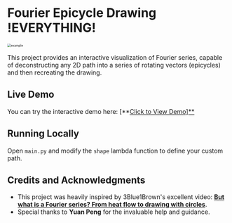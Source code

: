 # **Fourier Epicycle Drawing** !EVERYTHING!

<img src="D:\Desktop\ellipitcal\images\example.png" alt="example" style="zoom:50%;" />

This project provides an interactive visualization of Fourier series, capable of deconstructing any 2D path into a series of rotating vectors (epicycles) and then recreating the drawing.

## **Live Demo**

You can try the interactive demo here:
[**[Click to View Demo\]**](https://www.google.com/url?sa=E&q=https%3A%2F%2Fwww.youtube.com%2Fwatch%3Fv%3Dr6sGWTCMz2k)

## **Running Locally**

Open `main.py` and modify the `shape` lambda function to define your custom path.

## **Credits and Acknowledgments**

- This project was heavily inspired by 3Blue1Brown's excellent video: [**But what is a Fourier series? From heat flow to drawing with circles**](https://www.google.com/url?sa=E&q=https%3A%2F%2Fwww.youtube.com%2Fwatch%3Fv%3Dr6sGWTCMz2k).
- Special thanks to **Yuan Peng** for the invaluable help and guidance.
